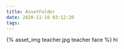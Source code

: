 ```yaml
---
title: AssetFolder
date: 2020-11-18 03:12:20
tags:
---
```

{% asset_img teacher.jpg teacher face %}
hi
